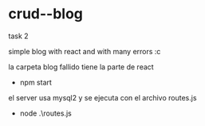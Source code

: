 # crud--blog
task 2

simple blog with react and with many errors  :c

la carpeta blog fallido tiene la parte de react
- npm start

el server usa mysql2 y se ejecuta con el archivo routes.js
- node .\routes.js
